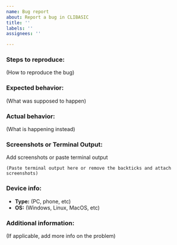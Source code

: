 ```yaml
---
name: Bug report
about: Report a bug in CLIBASIC
title: ''
labels: ''
assignees: ''

---
```


### Steps to reproduce:
(How to reproduce the bug)

### Expected behavior:
(What was supposed to happen)

### Actual behavior:
(What is happening instead)

### Screenshots or Terminal Output:
Add screenshots or paste terminal output
```
(Paste terminal output here or remove the backticks and attach screenshots)
```

### Device info:
- **Type:** (PC, phone, etc)
- **OS:** (Windows, Linux, MacOS, etc)

### Additional information:
(If applicable, add more info on the problem)
